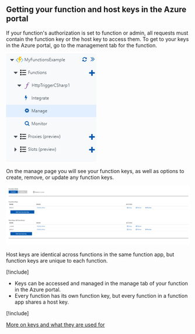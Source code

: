 ## Getting your function and host keys in the Azure portal

If your function's authorization is set to function or admin, all requests must contain the function key or the host key to access them. To get to your keys in the Azure portal, go to the management tab for the function.

![Azure Functions Manage tab](../media/manage-tab.png)

On the manage page you will see your function keys, as well as options to create, remove, or update any function keys.

![Azure Functions Manage page](../media/manage-page.png)

Host keys are identical across functions in the same function app, but function keys are unique to each function.

[!include[](../includes/takeaways-heading.md)]

- Keys can be accessed and managed in the manage tab of your function in the Azure portal.
- Every function has its own function key, but every function in a function app shares a host key.

[!include[](../includes/read-more-heading.md)]

[More on keys and what they are used for](https://docs.microsoft.com/en-us/azure/azure-functions/functions-bindings-http-webhook#keys)